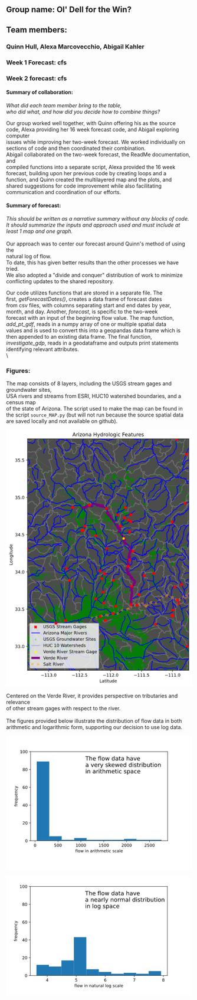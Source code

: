 ## Group name: Ol' Dell for the Win?
## Team members:
### Quinn Hull, Alexa Marcovecchio, Abigail Kahler


### Week 1 Forecast:  cfs

### Week 2 forecast:  cfs

#### Summary of collaboration:
*What did each team member bring to the table,\
who did what, and how did you decide how to combine things?*

Our group worked well together, with Quinn offering his as the source\
code, Alexa providing her 16 week forecast code, and Abigail exploring computer\
issues while improving her two-week forecast. We worked individually on\
sections of code and then coordinated their
combination.\
Abigail collaborated on the two-week forecast, the ReadMe documentation, and\
compiled functions into a separate script, Alexa provided the 16 week\
forecast, building upon her previous code by creating loops and a\
function, and Quinn created the multilayered map and the plots, and\
shared suggestions for code improvement while also facilitating\
communication and coordination of our efforts.


#### Summary of forecast:
*This should be written as a narrative summary without any blocks of code.\
It should summarize the inputs and approach used and must include at\
least 1 map and one graph.*\
\
Our approach was to center our forecast around Quinn's method of using the\
natural log of flow. \
To date, this has given better results than the other processes we have tried. \
We also adopted a "divide and conquer" distribution of work to minimize \
conflicting updates to the shared repository.

Our code utilizes functions that are stored in a separate file. The\
first, *getForecastDates()*, creates a data frame of forecast dates\
from csv files, with columns separating start and end dates by year,\
month, and day. Another, *forecast*, is specific to the two-week\
forecast with an input of the beginning flow value. The map function,\
*add_pt_gdf*, reads in a numpy array of one or multiple spatial data\
values and is used to convert this into a geopandas data frame which is\
then appended to an existing data frame. The final function,\
*investigate_gdp*, reads in a geodataframe and outputs print statements\
identifying relevant attributes.\
\
### Figures:

The map consists of 8 layers, including the USGS stream gages and groundwater sites, \
USA rivers and streams from ESRI, HUC10 watershed boundaries, and a census map \
of the state of Arizona. The script used to make the map can be found in \
the script `source_MAP.py` (but will not run because the source spatial data \
are saved locally and not available on github).


![](group_map.png)

Centered on the Verde River, it provides perspective on tributaries and relevance \
of other stream gages with respect to the river.
\
\
The figures provided below illustrate the distribution of flow data in both \
arithmetic and logarithmic form, supporting our decision to use log data.

![](arith_plot.png)

![](log_plot.png)
